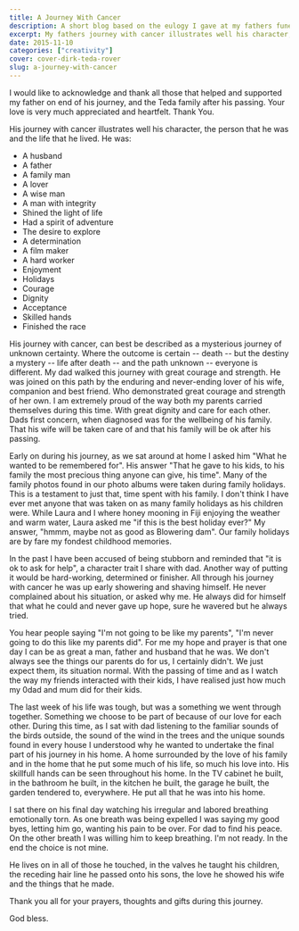 ```yaml
---
title: A Journey With Cancer
description: A short blog based on the eulogy I gave at my fathers funeral.
excerpt: My fathers journey with cancer illustrates well his character, the person that he was and the life that he lived.
date: 2015-11-10
categories: ["creativity"]
cover: cover-dirk-teda-rover
slug: a-journey-with-cancer
---
```

I would like to acknowledge and thank all those that helped and supported my father on end of his journey, and the Teda family after his passing. Your love is very much appreciated and heartfelt. Thank You.

His journey with cancer illustrates well his character, the person that he was and the life that he lived. He was:

* A husband
* A father
* A family man
* A lover
* A wise man
* A man with integrity
* Shined the light of life
* Had a spirit of adventure
* The desire to explore
* A determination
* A film maker
* A hard worker
* Enjoyment
* Holidays
* Courage
* Dignity
* Acceptance
* Skilled hands
* Finished the race

His journey with cancer, can best be described as a mysterious journey of unknown certainty. Where the outcome is certain -- death -- but the destiny a mystery -- life after death -- and the path unknown -- everyone is different. My dad walked this journey with great courage and strength. He was joined on this path by the enduring and never-ending lover of his wife, companion and best friend. Who demonstrated great courage and strength of her own. I am extremely proud of the way both my parents carried themselves during this time. With great dignity and care for each other. Dads first concern, when diagnosed was for the wellbeing of his family. That his wife will be taken care of and that his family will be ok after his passing.

Early on during his journey, as we sat around at home I asked him "What he wanted to be remembered for". His answer "That he gave to his kids, to his family the most precious thing anyone can give, his time". Many of the family photos found in our photo albums were taken during family holidays. This is a testament to just that, time spent with his family. I don't think I have ever met anyone that was taken on as many family holidays as his children were. While Laura and I where honey mooning in Fiji enjoying the weather and warm water, Laura asked me "if this is the best holiday ever?" My answer, "hmmm, maybe not as good as Blowering dam". Our family holidays are by fare my fondest childhood memories.

In the past I have been accused of being stubborn and reminded that "it is ok to ask for help", a character trait I share with dad. Another way of putting it would be hard-working, determined or finisher. All through his journey with cancer he was up early showering and shaving himself. He never complained about his situation, or asked why me. He always did for himself that what he could and never gave up hope, sure he wavered but he always tried.

You hear people saying "I'm not going to be like my parents", "I'm never going to do this like my parents did". For me my hope and prayer is that one day I can be as great a man, father and husband that he was. We don't always see the things our parents do for us, I certainly didn't. We just expect them, its situation normal. With the passing of time and as I watch the way my friends interacted with their kids, I have realised just how much my 0dad and mum did for their kids.

The last week of his life was tough, but was a something we went through together. Something we choose to be part of because of our love for each other. During this time, as I sat with dad listening to the familiar sounds of the birds outside, the sound of the wind in the trees and the unique sounds found in every house I understood why he wanted to undertake the final part of his journey in his home. A home surrounded by the love of his family and in the home that he put some much of his life, so much his love into. His skillfull hands can be seen throughout his home. In the TV cabinet he built, in the bathroom he built, in the kitchen he built, the garage he built, the garden tendered to, everywhere. He put all that he was into his home.

I sat there on his final day watching his irregular and labored breathing emotionally torn. As one breath was being expelled I was saying my good byes, letting him go, wanting his pain to be over. For dad to find his peace. On the other breath I was willing him to keep breathing. I'm not ready. In the end the choice is not mine.

He lives on in all of those he touched, in the valves he taught his children, the receding hair line he passed onto his sons, the love he showed his wife and the things that he made.

Thank you all for your prayers, thoughts and gifts during this journey.

God bless.
